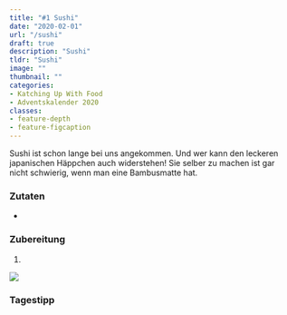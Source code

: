 ```yaml
---
title: "#1 Sushi"
date: "2020-02-01"
url: "/sushi"
draft: true
description: "Sushi"
tldr: "Sushi"
image: ""
thumbnail: ""
categories:
- Katching Up With Food
- Adventskalender 2020
classes: 
- feature-depth
- feature-figcaption
---
```

Sushi ist schon lange bei uns angekommen. Und wer kann den leckeren japanischen Häppchen auch widerstehen! Sie selber zu machen ist gar nicht schwierig, wenn man eine Bambusmatte hat. 

<!--more-->

### Zutaten

- 


### Zubereitung

1. 

![](/img/advent2020/quinoapaprika.jpg)

### Tagestipp